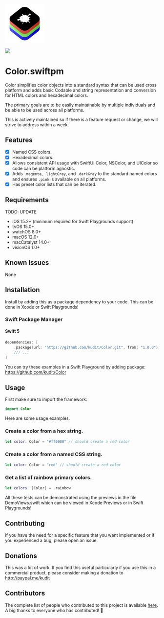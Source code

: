 <img src="/Development/Resources/Assets.xcassets/AppIcon.appiconset/Icon.png" height="128">

[![](https://img.shields.io/endpoint?url=https%3A%2F%2Fswiftpackageindex.com%2Fapi%2Fpackages%2Fkudit%2FColor%2Fbadge%3Ftype%3Dplatforms)](https://swiftpackageindex.com/kudit/Color)

# Color.swiftpm
Color simplifies color objects into a standard syntax that can be used cross platform and adds basic Codable and string representation and conversion for HTML colors and hexadecimal colors.

The primary goals are to be easily maintainable by multiple individuals and be able to be used across all platforms.

This is actively maintained so if there is a feature request or change, we will strive to address within a week.

## Features

- [x] Named CSS colors.
- [x] Hexadecimal colors.
- [x] Allows consistent API usage with SwiftUI Color, NSColor, and UIColor so code can be platform agnostic.
- [x] Adds `.magenta`, `.lightGray`, and `.darkGray` to the standard named colors and ensures `.pink` is available on all platforms.
- [x] Has preset color lists that can be iterated.

## Requirements

TODO: UPDATE
- iOS 15.2+ (minimum required for Swift Playgrounds support)
- tvOS 15.0+
- watchOS 8.0+
- macOS 12.0+
- macCatalyst 14.0+
- visionOS 1.0+

## Known Issues
None

## Installation
Install by adding this as a package dependency to your code.  This can be done in Xcode or Swift Playgrounds!

### Swift Package Manager

#### Swift 5
```swift
dependencies: [
    .package(url: "https://github.com/kudit/Color.git", from: "1.0.0"),
    /// ...
]
```

You can try these examples in a Swift Playground by adding package: https://github.com/kudit/Color

## Usage
First make sure to import the framework:
```swift
import Color
```

Here are some usage examples.

### Create a color from a hex string.
```swift
let color: Color = "#ff0000" // should create a red color
```

### Create a color from a named CSS string.
```swift
let color: Color = "red" // should create a red color
```

### Get a list of rainbow primary colors.
```swift
let colors: [Color] = .rainbow
```

All these tests can be demonstrated using the previews in the file DemoViews.swift which can be viewed in Xcode Previews or in Swift Playgrounds!

## Contributing
If you have the need for a specific feature that you want implemented or if you experienced a bug, please open an issue.

## Donations
This was a lot of work.  If you find this useful particularly if you use this in a commercial product, please consider making a donation to http://paypal.me/kudit

## Contributors
The complete list of people who contributed to this project is available [here](https://github.com/kudit/Color/graphs/contributors).
A big thanks to everyone who has contributed! 🙏
